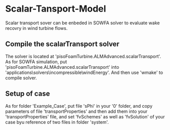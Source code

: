 # Scalar-Tansport-Model
Scalar transport sover can be enbeded in SOWFA solver to evaluate wake recovry in wind turbine flows.

## Compile the scalarTransport solver
The solver is located at 'pisoFoamTurbine.ALMAdvanced.scalarTransport'.
As for SOWFA simulation, put 'pisoFoamTurbine.ALMAdvanced.scalarTransport' into 'applications\solvers\incompressible\windEnergy\'. And then use 'wmake' to compile solver.

## Setup of case
As for folder 'Example_Case', put file 'sPhi' in your '0' folder, and copy parameters of file 'transportProperties' and then add them into your 'transportProperties' file, and set 'fvSchemes' as well as 'fvSolution' of your case byu reference of two files in folder 'system'.
